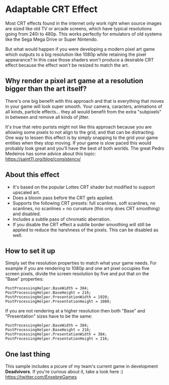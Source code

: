# Adaptable CRT Effect #

Most CRT effects found in the internet only work right when source images are sized like old TV or arcade screens, which have typical resolutions going from 240i to 480p. This works perfectly for emulators of old systems like the Sega Mega Drive or Super Nintendo.

But what would happen if you were developing a modern pixel art game which outputs to a big resolution like 1080p while retaining the pixel appearance? In this case those shaders won't produce a desirable CRT effect because the effect won't be resized to match the art.

## Why render a pixel art game at a resolution bigger than the art itself? ##

There's one big benefit with this approach and that is everything that moves in your game will look super smooth. Your camera, caracters, animations of all kinds, particle effects... they all would benefit from the extra "subpixels" in between and remove all kinds of jitter.

It's true that retro purists might not like this approach because you are allowing some pixels to not align to the grid, and that can be distracting. One way to lessen this effect is by simply snapping to the grid your game entities when they stop moving. If your game is slow paced this would probably look great and you'll have the best of both worlds.
The great Pedro Medeiros has some advice about this topic:
https://saint11.org/blog/consistency/

## About this effect ##

- It's based on the popular Lottes CRT shader but modified to support upscaled art.
- Does a bloom pass before the CRT gets applied.
- Supports the following CRT presets: full scanlines, soft scanlines, no scanlines, no scanlines + no curvature (this only does CRT smoothing) and disabled.
- Includes a subtle pass of chromatic aberration.
- If you disable the CRT effect a subtle border smoothing will still be applied to reduce the harshness of the pixels. This can be disabled as well.

## How to set it up ##

Simply set the resolution properties to match what your game needs.
For example if you are rendering to 1080p and one art pixel occupies five screen pixels, divide the screen resolution by five and put that on the "Base" properties:

```
PostProcessingHelper.BaseWidth = 384;
PostProcessingHelper.BaseHeight = 216;
PostProcessingHelper.PresentationWidth = 1920;
PostProcessingHelper.PresentationHeight = 1080;
```

If you are not rendering at a higher resolution then both "Base" and "Presentation" sizes have to be the same:

```
PostProcessingHelper.BaseWidth = 384;
PostProcessingHelper.BaseHeight = 216;
PostProcessingHelper.PresentationWidth = 384;
PostProcessingHelper.PresentationHeight = 216;
```

## One last thing ##

This sample includes a picure of my team's current game in development **Deadvivors**. If you're curious about it, take a look here :)
https://twitter.com/EnxebreGames
